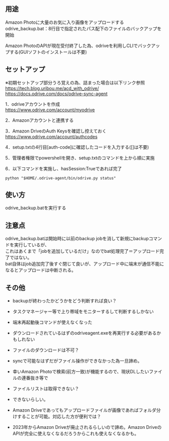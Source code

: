 ## 用途  

Amazon Photoに大量のお気に入り画像をアップロードする  
odrive_backup.bat：8行目で指定されたパス配下のファイルのバックアップを開始  

Amazon PhotoのAPIが現在受付終了した為、odriveを利用しCLIでバックアップする(GUIソフトのインストールは不要)

## セットアップ  

※初期セットアップ部分うろ覚えの為、詰まった場合は以下リンク参照  
https://tech.blog.uribou.me/acd_with_odrive/  
https://docs.odrive.com/docs/odrive-sync-agent



1．odriveアカウントを作成  
https://www.odrive.com/account/myodrive

2．Amazonアカウントと連携する  

3．Amazon DriveのAuth Keysを確認し控えておく  
https://www.odrive.com/account/authcodes

4．setup.txtの4行目[auth-code]に確認したコードを入力する([]は不要)  

5．管理者権限でpowershellを開き、setup.txtのコマンドを上から順に実施  

6．以下コマンドを実施し、hasSession:Trueであれば完了
```
python "$HOME/.odrive-agent/bin/odrive.py status"
```

## 使い方  

odrive_backup.batを実行する  

## 注意点  

odrive_backup.batは開始時に以前のbackup jobを消して新規にbackupコマンドを実行しているが、  
これはあくまで「jobを追加しているだけ」なのでbat処理完了＝アップロード完了ではない。  
bat自体はjob追加完了後すぐ閉じて良いが、アップロード中に端末が通信不能になるとアップロードは中断される。

## その他  

- backupが終わったかどうかをどう判断すれば良い？  
 - タスクマネージャー等で上り帯域をモニターするして判断するしかない  

- 端末再起動後コマンドが使えなくなった  
 - ダウンロードされているはずのodriveagent.exeを再実行する必要があるかもしれない  

- ファイルのダウンロードは不可？  
 - syncで可能なはずだがファイル操作ができなかった為一旦諦め。  
 - 幸いAmazon Photoで検索(前方一致)が機能するので、現状DLしたいファイルの連番抜き等で  

- ファイルリストは取得できない？  
 - できないらしい。  

- Amazon Driveであってもアップロードファイルが画像であればフォルダ分けすることが可能。対応した方が便利では？  
 - 2023年からAmazon Driveが廃止されるらしいので諦め。Amazon DriveのAPIが完全に使えなくなるだろうからこれも使えなくなるかも。  
